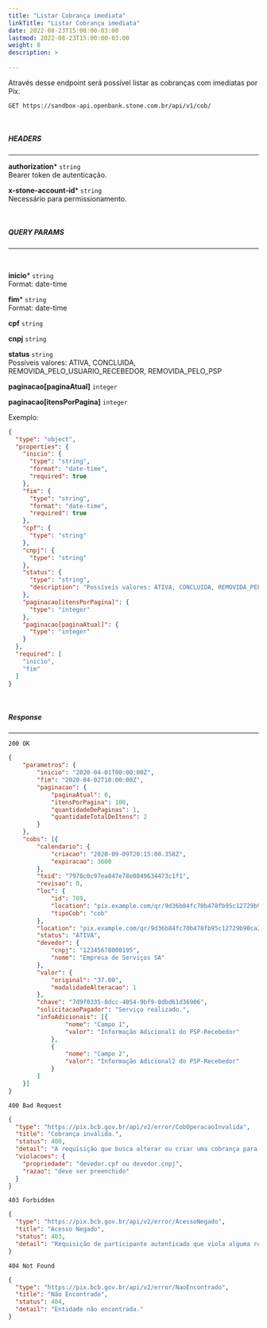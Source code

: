 ```yaml
---
title: "Listar Cobrança imediata"
linkTitle: "Listar Cobrança imediata"
date: 2022-08-23T15:00:00-03:00
lastmod: 2022-08-23T15:00:00-03:00
weight: 8
description: >
  
---
```


Através desse endpoint será possível listar as cobranças com imediatas por Pix.


```
GET https://sandbox-api.openbank.stone.com.br/api/v1/cob/
```
<br>

##### **HEADERS**
---

**authorization*** `string`
<br> Bearer token de autenticação.

**x-stone-account-id*** `string`
<br> Necessário para permissionamento.

<br>

##### **QUERY PARAMS**
---
<br>

**inicio*** `string`
<br>Format: date-time

**fim*** `string`
<br>Format: date-time

**cpf** `string`

**cnpj** `string`

**status** `string`
<br> Possíveis valores: ATIVA, CONCLUIDA, REMOVIDA_PELO_USUARIO_RECEBEDOR, REMOVIDA_PELO_PSP

**paginacao[paginaAtual]** `integer`

**paginacao[itensPorPagina]** `integer`

Exemplo:

```json
{
  "type": "object",
  "properties": {
    "inicio": {
      "type": "string",
      "format": "date-time",
      "required": true
    },
    "fim": {
      "type": "string",
      "format": "date-time",
      "required": true
    },
    "cpf": {
      "type": "string"
    },
    "cnpj": {
      "type": "string"
    },
    "status": {
      "type": "string",
      "description": "Possíveis valores: ATIVA, CONCLUIDA, REMOVIDA_PELO_USUARIO_RECEBEDOR, REMOVIDA_PELO_PSP"
    },
    "paginacao[itensPorPagina]": {
      "type": "integer"
    },
    "paginacao[paginaAtual]": {
      "type": "integer"
    }
  },
  "required": [
    "inicio",
    "fim"
  ]
}
```

<br>

##### **Response**
---

```
200 OK
```

```json
{
	"parametros": {
		"inicio": "2020-04-01T00:00:00Z",
		"fim": "2020-04-02T10:00:00Z",
		"paginacao": {
			"paginaAtual": 0,
			"itensPorPagina": 100,
			"quantidadeDePaginas": 1,
			"quantidadeTotalDeItens": 2
		}
	},
	"cobs": [{
		"calendario": {
			"criacao": "2020-09-09T20:15:00.358Z",
			"expiracao": 3600
		},
		"txid": "7978c0c97ea847e78e8849634473c1f1",
		"revisao": 0,
		"loc": {
			"id": 789,
			"location": "pix.example.com/qr/9d36b84fc70b478fb95c12729b90ca25",
			"tipoCob": "cob"
		},
		"location": "pix.example.com/qr/9d36b84fc70b478fb95c12729b90ca25",
		"status": "ATIVA",
		"devedor": {
			"cnpj": "12345678000195",
			"nome": "Empresa de Serviços SA"
		},
		"valor": {
			"original": "37.00",
			"modalidadeAlteracao": 1
		},
		"chave": "7d9f0335-8dcc-4054-9bf9-0dbd61d36906",
		"solicitacaoPagador": "Serviço realizado.",
		"infoAdicionais": [{
				"nome": "Campo 1",
				"valor": "Informação Adicional1 do PSP-Recebedor"
			},
			{
				"nome": "Campo 2",
				"valor": "Informação Adicional2 do PSP-Recebedor"
			}
		]
	}]
}
```

```
400 Bad Request
```

```json
{
  "type": "https://pix.bcb.gov.br/api/v2/error/CobOperacaoInvalida",
  "title": "Cobrança inválida.",
  "status": 400,
  "detail": "A requisição que busca alterar ou criar uma cobrança para pagamento imediato não respeita o schema ou está semanticamente errada.",
  "violacoes": {
    "propriedade": "devedor.cpf ou devedor.cnpj",
    "razao": "deve ser preenchido"
  }
}
```

```
403 Forbidden
```

```json
{
  "type": "https://pix.bcb.gov.br/api/v2/error/AcessoNegado",
  "title": "Acesso Negado",
  "status": 403,
  "detail": "Requisição de participante autenticado que viola alguma regra de autorização."
}
```

```
404 Not Found
```

```json
{
  "type": "https://pix.bcb.gov.br/api/v2/error/NaoEncontrado",
  "title": "Não Encontrado",
  "status": 404,
  "detail": "Entidade não encontrada."
}
```